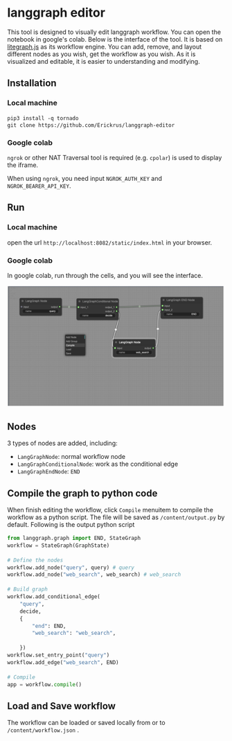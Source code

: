 # langgraph editor

This tool is designed to visually edit langgraph workflow. You can open the notebook in google's colab. 
Below is the interface of the tool. It is based on [litegraph.js](https://github.com/jagenjo/litegraph.js) as its workflow engine. You can add, remove, and layout different nodes as you wish, get the workflow as you wish. As it is visualized and editable, it is easier to understanding and modifying.

## Installation
### Local machine
```shell
pip3 install -q tornado
git clone https://github.com/Erickrus/langgraph-editor
```

### Google colab
`ngrok` or other NAT Traversal tool is required (e.g. `cpolar`) is used to display the iframe. 

When using `ngrok`, you need input `NGROK_AUTH_KEY` and `NGROK_BEARER_API_KEY`.

## Run
### Local machine
open the url `http://localhost:8082/static/index.html` in your browser.

### Google colab
In google colab, run through the cells, and you will see the interface.

<img src="https://raw.githubusercontent.com/Erickrus/langgraph-editor/main/snapshot.png" width=720px />

## Nodes
3 types of nodes are added, including:
- `LangGraphNode`: normal workflow node
- `LangGraphConditionalNode`: work as the conditional edge
- `LangGraphEndNode`: `END`

## Compile the graph to python code
When finish editing the workflow, click `Compile` menuitem to compile the workflow as a python script. The file will be saved as `/content/output.py` by default. Following is the output python script

```python
from langgraph.graph import END, StateGraph
workflow = StateGraph(GraphState)

# Define the nodes
workflow.add_node("query", query) # query
workflow.add_node("web_search", web_search) # web_search

# Build graph
workflow.add_conditional_edge(
    "query",
    decide,
    {
        "end": END,
        "web_search": "web_search",

    })
workflow.set_entry_point("query")
workflow.add_edge("web_search", END)

# Compile
app = workflow.compile()
```

## Load and Save workflow
The workflow can be loaded or saved locally from or to `/content/workflow.json` .

